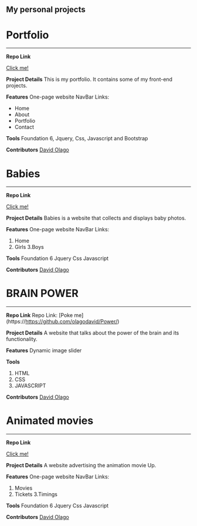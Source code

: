## My personal projects 

# Portfolio
_________________

**Repo Link**

 [Click me!](https://https://github.com/olagodavid/Folio)

**Project Details**
 This is my portfolio. It contains some of my front-end projects.

**Features**
One-page website
NavBar Links: 
 <ul>
 <li>Home</li>
 	<li>About</li>
 	<li>Portfolio</li>
 	<li>Contact</li>
 </ul>
 

**Tools**
Foundation 6,
Jquery,
Css,
Javascript and
Bootstrap

**Contributors**
 [David Olago](https://github.com/Olagodavid)

 
# Babies
_________________

**Repo Link**

 [Click me!](https://https://github.com/olagodavid/Babies)

**Project Details**
 Babies is a website that collects and displays baby photos. 


**Features**
One-page website
NavBar Links: 
 1. Home 
 2. Girls
 3.Boys
 

**Tools**
Foundation 6
Jquery
Css
Javascript

**Contributors**
 [David Olago](https://github.com/Olagodavid)
 
 
# BRAIN POWER
_________________

**Repo Link**
Repo Link: [Poke me] (https://https://github.com/olagodavid/Power/)

**Project Details**
A website that talks about the power of the brain and its functionality.
 

**Features**
Dynamic image slider


**Tools**
1. HTML
2. CSS
3. JAVASCRIPT

**Contributors**
[David Olago](https://github.com/Olagodavid)

# Animated movies
_________________

**Repo Link**

 [Click me!](https://github.com/olagodavid/Animated-movie)

**Project Details**
 A website advertising the animation movie Up.

**Features**
One-page website
NavBar Links: 
 1. Movies
 2. Tickets
 3.Timings
 

**Tools**
Foundation 6
Jquery
Css
Javascript

**Contributors**
 [David Olago](https://github.com/Olagodavid)

 

